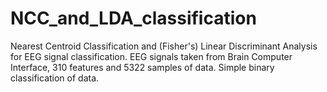 # NCC_and_LDA_classification
Nearest Centroid Classification and (Fisher's) Linear Discriminant Analysis for EEG signal classification. EEG signals taken from Brain Computer Interface, 310 features and 5322 samples of data. Simple binary classification of data.
